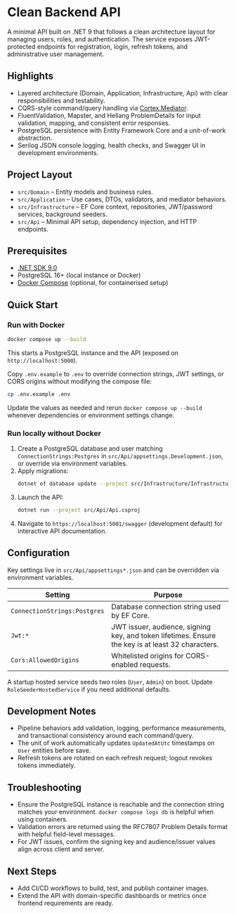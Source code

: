 # Clean Backend API

A minimal API built on .NET 9 that follows a clean architecture layout for managing users, roles, and authentication. The service exposes JWT-protected endpoints for registration, login, refresh tokens, and administrative user management.

## Highlights
- Layered architecture (Domain, Application, Infrastructure, Api) with clear responsibilities and testability.
- CQRS-style command/query handling via [Cortex.Mediator](https://github.com/cortex-net/Cortex.Extensions/tree/main/src/Cortex.Mediator).
- FluentValidation, Mapster, and Hellang ProblemDetails for input validation, mapping, and consistent error responses.
- PostgreSQL persistence with Entity Framework Core and a unit-of-work abstraction.
- Serilog JSON console logging, health checks, and Swagger UI in development environments.

## Project Layout
- `src/Domain` – Entity models and business rules.
- `src/Application` – Use cases, DTOs, validators, and mediator behaviors.
- `src/Infrastructure` – EF Core context, repositories, JWT/password services, background seeders.
- `src/Api` – Minimal API setup, dependency injection, and HTTP endpoints.

## Prerequisites
- [.NET SDK 9.0](https://dotnet.microsoft.com/download)
- PostgreSQL 16+ (local instance or Docker)
- [Docker Compose](https://docs.docker.com/compose/) (optional, for containerised setup)

## Quick Start

### Run with Docker
```bash
docker compose up --build
```
This starts a PostgreSQL instance and the API (exposed on `http://localhost:5000`).

Copy `.env.example` to `.env` to override connection strings, JWT settings, or CORS origins without modifying the compose file:
```bash
cp .env.example .env
```
Update the values as needed and rerun `docker compose up --build` whenever dependencies or environment settings change.

### Run locally without Docker
1. Create a PostgreSQL database and user matching `ConnectionStrings:Postgres` in `src/Api/appsettings.Development.json`, or override via environment variables.
2. Apply migrations:
   ```bash
   dotnet ef database update --project src/Infrastructure/Infrastructure.csproj --startup-project src/Api/Api.csproj
   ```
3. Launch the API:
   ```bash
   dotnet run --project src/Api/Api.csproj
   ```
4. Navigate to `https://localhost:5001/swagger` (development default) for interactive API documentation.

## Configuration
Key settings live in `src/Api/appsettings*.json` and can be overridden via environment variables.

| Setting | Purpose |
| --- | --- |
| `ConnectionStrings:Postgres` | Database connection string used by EF Core. |
| `Jwt:*` | JWT issuer, audience, signing key, and token lifetimes. Ensure the key is at least 32 characters. |
| `Cors:AllowedOrigins` | Whitelisted origins for CORS-enabled requests. |

A startup hosted service seeds two roles (`User`, `Admin`) on boot. Update `RoleSeederHostedService` if you need additional defaults.

## Development Notes
- Pipeline behaviors add validation, logging, performance measurements, and transactional consistency around each command/query.
- The unit of work automatically updates `UpdatedAtUtc` timestamps on `User` entities before save.
- Refresh tokens are rotated on each refresh request; logout revokes tokens immediately.

## Troubleshooting
- Ensure the PostgreSQL instance is reachable and the connection string matches your environment. `docker compose logs db` is helpful when using containers.
- Validation errors are returned using the RFC7807 Problem Details format with helpful field-level messages.
- For JWT issues, confirm the signing key and audience/issuer values align across client and server.

## Next Steps
- Add CI/CD workflows to build, test, and publish container images.
- Extend the API with domain-specific dashboards or metrics once frontend requirements are ready.
